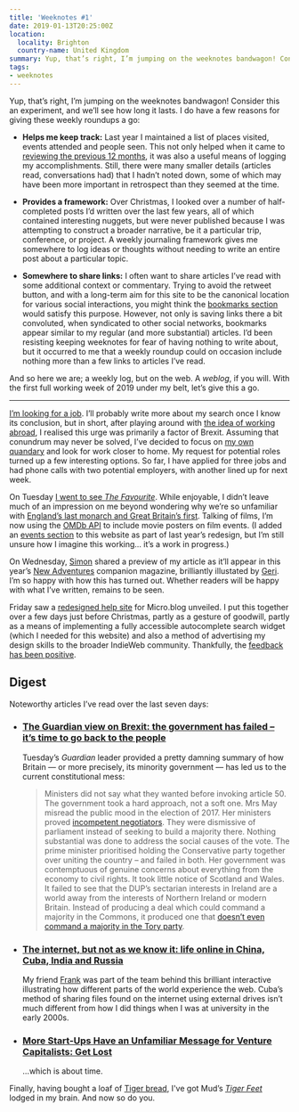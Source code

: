 ```yaml
---
title: 'Weeknotes #1'
date: 2019-01-13T20:25:00Z
location:
  locality: Brighton
  country-name: United Kingdom
summary: Yup, that’s right, I’m jumping on the weeknotes bandwagon! Consider this an experiment, and we’ll see how long it lasts.
tags:
- weeknotes
---
```

Yup, that’s right, I’m jumping on the weeknotes bandwagon! Consider this an experiment, and we’ll see how long it lasts. I do have a few reasons for giving these weekly roundups a go:

* **Helps me keep track:** Last year I maintained a list of places visited, events attended and people seen. This not only helped when it came to [reviewing the previous 12 months][1], it was also a useful means of logging my accomplishments. Still, there were many smaller details (articles read, conversations had) that I hadn’t noted down, some of which may have been more important in retrospect than they seemed at the time.

* **Provides a framework:** Over Christmas, I looked over a number of half-completed posts I’d written over the last few years, all of which contained interesting nuggets, but were never published because I was attempting to construct a broader narrative, be it a particular trip, conference, or project. A weekly journaling framework gives me somewhere to log ideas or thoughts without needing to write an entire post about a particular topic.

* **Somewhere to share links:** I often want to share articles I’ve read with some additional context or commentary. Trying to avoid the retweet button, and with a long-term aim for this site to be the canonical location for various social interactions, you might think the [bookmarks section][2] would satisfy this purpose. However, not only is saving links there a bit convoluted, when syndicated to other social networks, bookmarks appear similar to my regular (and more substantial) articles. I’d been resisting keeping weeknotes for fear of having nothing to write about, but it occurred to me that a weekly roundup could on occasion include nothing more than a few links to articles I’ve read.

And so here we are; a weekly log, but on the web. A *weblog*, if you will. With the first full working week of 2019 under my belt, let’s give this a go.

* * *

[I’m looking for a job][3]. I’ll probably write more about my search once I know its conclusion, but in short, after playing around with [the idea of working abroad][4], I realised this urge was primarily a factor of Brexit. Assuming that conundrum may never be solved, I’ve decided to focus on [my own quandary][5] and look for work closer to home. My request for potential roles turned up a few interesting options. So far, I have applied for three jobs and had phone calls with two potential employers, with another lined up for next week.

On Tuesday [I went to see <cite>The Favourite</cite>][6]. While enjoyable, I didn’t leave much of an impression on me beyond wondering why we’re so unfamiliar with [England’s last monarch and Great Britain’s first][7]. Talking of films, I’m now using the [OMDb API][8] to include movie posters on film events. (I added an [events section][9] to this website as part of last year’s redesign, but I’m still unsure how I imagine this working… it’s a work in progress.)

On Wednesday, [Simon][10] shared a preview of my article as it’ll appear in this year’s [New Adventures][11] companion magazine, brilliantly illustated by [Geri][12]. I’m so happy with how this has turned out. Whether readers will be happy with what I’ve written, remains to be seen.

Friday saw a [redesigned help site][13] for Micro.blog unveiled. I put this together over a few days just before Christmas, partly as a gesture of goodwill, partly as a means of implementing a fully accessible autocomplete search widget (which I needed for this website) and also a method of advertising my design skills to the broader IndieWeb community. Thankfully, the [feedback has been positive][14].

## Digest

Noteworthy articles I’ve read over the last seven days:

* ### [The Guardian view on Brexit: the government has failed – it’s time to go back to the people][15]

    Tuesday’s <cite>Guardian</cite> leader provided a pretty damning summary of how Britain — or more precisely, its minority government — has led us to the current constitutional mess:

    > Ministers did not say what they wanted before invoking article 50. The government took a hard approach, not a soft one. Mrs May misread the public mood in the election of 2017. Her ministers proved [incompetent negotiators][16]. They were dismissive of parliament instead of seeking to build a majority there. Nothing substantial was done to address the social causes of the vote. The prime minister prioritised holding the Conservative party together over uniting the country – and failed in both. Her government was contemptuous of genuine concerns about everything from the economy to civil rights. It took little notice of Scotland and Wales. It failed to see that the DUP’s sectarian interests in Ireland are a world away from the interests of Northern Ireland or modern Britain. Instead of producing a deal which could command a majority in the Commons, it produced one that [doesn’t even command a majority in the Tory party][17].

* ### [The internet, but not as we know it: life online in China, Cuba, India and Russia][18]

    My friend [Frank][19] was part of the team behind this brilliant interactive illustrating how different parts of the world experience the web. Cuba’s method of sharing files found on the internet using external drives isn’t much different from how I did things when I was at university in the early 2000s.

* ### [More Start-Ups Have an Unfamiliar Message for Venture Capitalists: Get Lost][20]

    …which is about time.

Finally, having bought a loaf of [Tiger bread][21], I've got Mud’s [<cite>Tiger Feet</cite>][22] lodged in my brain. And now so do you.

[1]: /2019/01/2018_in_review
[2]: /bookmarks/
[3]: /notes/1546434352
[4]: /2018/09/berlin
[5]: /2018/10/crisis
[6]: /events/2019/01/the_favourite
[7]: https://en.wikipedia.org/wiki/Anne%2C_Queen_of_Great_Britain
[8]: https://omdbapi.com
[9]: /events/
[10]: https://colly.com
[11]: https://newadventuresconf.com/2019/
[12]: http://hellogeri.com
[13]: https://help.micro.blog
[14]: https://micro.blog/manton/1822694
[15]: https://www.theguardian.com/commentisfree/2019/jan/08/the-guardian-view-on-brexit-the-government-has-failed-its-time-to-go-back-to-the-people
[16]: https://www.theguardian.com/commentisfree/2017/jun/16/the-guardian-view-on-rexit-britain-clown-not-lion
[17]: https://www.theguardian.com/politics/2018/nov/26/how-will-your-mp-vote-on-theresa-mays-brexit-deal
[18]: https://www.theguardian.com/technology/ng-interactive/2019/jan/11/the-internet-but-not-as-we-know-it-life-online-in-china-russia-cuba-and-india
[19]: https://www.theguardian.com/profile/frank-hulley-jones
[20]: https://www.nytimes.com/2019/01/11/technology/start-ups-rejecting-venture-capital.html
[21]: https://en.wikipedia.org/wiki/Tiger_bread
[22]: https://combine.fm/spotify/track/3QTLZ2m7xJy5VGr5owxewO
